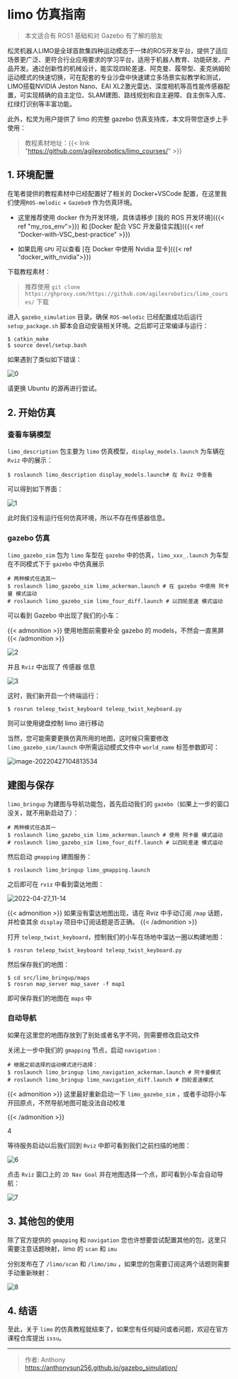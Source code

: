 # limo 仿真指南



> 本文适合有 ROS1 基础和对 Gazebo 有了解的朋友

松灵机器人LIMO是全球首款集四种运动模态于一体的ROS开发平台，提供了适应场景更广泛、更符合行业应用要求的学习平台，适用于机器人教育、功能研发、产品开发。通过创新性的机械设计，能实现四轮差速、阿克曼、履带型、麦克纳姆轮运动模式的快速切换，可在配套的专业沙盘中快速建立多场景实拟教学和测试，LIMO搭载NVIDIA Jeston Nano、EAI XL2激光雷达、深度相机等高性能传感器配置，可实现精确的自主定位、SLAM建图、路线规划和自主避障、自主倒车入库、红绿灯识别等丰富功能。

<!--more-->

此外，松灵为用户提供了 limo 的完整 gazebo 仿真支持库，本文将带您逐步上手使用：

> 教程素材地址：{{< link "https://github.com/agilexrobotics/limo_courses/" >}}

## 1. 环境配置

在笔者提供的教程素材中已经配置好了相关的 Docker+VSCode 配置，在这里我们使用``ROS-melodic`` + `Gazebo9` 作为仿真环境。

- 这里推荐使用 docker 作为开发环境，具体请移步 [我的 ROS 开发环境]({{< ref "my_ros_env">}}) 和 [Docker 配合 VSC 开发最佳实践]({{< ref "Docker-with-VSC_best-practice" >}})

- 如果启用 `GPU` 可以查看 [在 Docker 中使用 Nvidia 显卡]({{< ref "docker_with_nvidia">}}) 

下载教程素材：

> 推荐使用 ``git clone https://ghproxy.com/https://github.com/agilexrobotics/limo_courses/`` 下载

进入 ``gazebo_simulation`` 目录。确保 `ROS-melodic` 已经配置成功后运行 `setup_package.sh` 脚本会自动安装相关环境。之后即可正常编译与运行：

```shell
$ catkin_make
$ source devel/setup.bash
```

如果遇到了类似如下错误：

![0](images/0.png)

请更换 Ubuntu 的源再进行尝试。

## 2. 开始仿真

### 查看车辆模型

`limo_description` 包主要为 `limo` 仿真模型，`display_models.launch` 为车辆在` Rviz` 中的展示：

```shell
$ roslaunch limo_description display_models.launch# 在 Rviz 中查看
```

可以得到如下界面：

![1](images/1.png)

此时我们没有运行任何仿真环境，所以不存在传感器信息。

### gazebo 仿真 

`limo_gazebo_sim` 包为 `limo` 车型在 `gazebo` 中的仿真，`limo_xxx_.launch` 为车型在不同模式下于 `gazebo` 中仿真展示

```shell
# 两种模式任选其一
$ roslaunch limo_gazebo_sim limo_ackerman.launch # 在 gazebo 中使用 阿卡曼 模式运动
# roslaunch limo_gazebo_sim limo_four_diff.launch # 以四轮差速 模式运动
```

可以看到 Gazebo 中出现了我们的小车：

{{< admonition >}}
使用地图前需要补全 gazebo 的 models，不然会一直黑屏
{{< /admonition >}}

![2](images/2.png)

并且 `Rviz` 中出现了 传感器 信息

![3](images/3.png)

这时，我们新开启一个终端运行：

```shell
$ rosrun teleop_twist_keyboard teleop_twist_keyboard.py 
```

则可以使用键盘控制 limo 进行移动

当然，您可能需要更换仿真所用的地图，这时候只需要修改 `limo_gazebo_sim/launch` 中所需运动模式文件中 `world_name` 标签参数即可：

![image-20220427104813534](images/4.png)

## 建图与保存

``limo_bringup`` 为建图与导航功能包，首先启动我们的 `gazebo`（如果上一步的窗口没关，就不用新启动了）：

```shell
# 两种模式任选其一
$ roslaunch limo_gazebo_sim limo_ackerman.launch # 使用 阿卡曼 模式运动
# roslaunch limo_gazebo_sim limo_four_diff.launch # 以四轮差速 模式运动
```

然后启动 ``gmapping`` 建图服务：

```shell
$ roslaunch limo_bringup limo_gmapping.launch
```

之后即可在 ``rviz`` 中看到雷达地图：

![2022-04-27_11-14](images/5.png)

{{< admonition >}}
如果没有雷达地图出现，请在 Rviz 中手动订阅 `/map` 话题，并检查其余 `display` 项目中订阅话题是否正确。
{{< /admonition >}}

打开 ``teleop_twist_keyboard``，控制我们的小车在场地中溜达一圈以构建地图：

```shell
$ rosrun teleop_twist_keyboard teleop_twist_keyboard.py 
```

然后保存我们的地图：

```shell
$ cd src/limo_bringup/maps
$ rosrun map_server map_saver -f map1
```

即可保存我们的地图在 `maps` 中

### 自动导航

如果在这里您的地图存放到了别处或者名字不同，则需要修改启动文件 

关闭上一步中我们的 `gmapping` 节点，启动 `navigation` :

```shell
# 根据之前选择的运动模式进行选择：
$ roslaunch limo_bringup limo_navigation_ackerman.launch # 阿卡曼模式
# roslaunch limo_bringup limo_navigation_diff.launch # 四轮差速模式
```

{{< admonition >}}
这里最好重新启动一下 `limo_gazebo_sim` ，或者手动将小车开回原点，不然导航地图可能没法自动校准

{{< /admonition >}}

4

等待服务启动以后我们回到 `Rviz` 中即可看到我们之前扫描的地图：

![6](images/6.png)

点击 `Rviz` 窗口上的  `2D Nav Goal` 并在地图选择一个点，即可看到小车会自动导航：

![7](images/7.jpg)

## 3. 其他包的使用

除了官方提供的 `gmapping` 和 `navigation` 您也许想要尝试配置其他的包，这里只需要注意话题映射，limo 的 `scan` 和 `imu`

分别发布在了 `/limo/scan` 和 `/limo/imu` ，如果您的包需要订阅这两个话题则需要手动重新映射：

![8](images/8.png)

## 4. 结语

至此，关于 ``limo`` 的仿真教程就结束了，如果您有任何疑问或者问题，欢迎在官方课程仓库提出 `issu`。


---

> 作者: Anthony  
> https://anthonysun256.github.io/gazebo_simulation/
